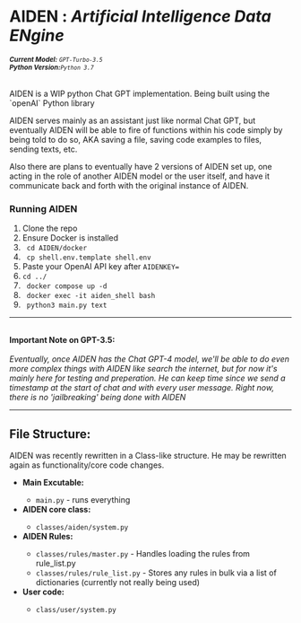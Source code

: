 <H1> AIDEN : <i>Artificial Intelligence Data ENgine</i></h1>

<sub> <i><b>Current Model:</b> `GPT-Turbo-3.5`</i> </sub>
<br>
<sub> <i><b>Python Version:</b>`Python 3.7`</i> </sub>
<br>
<br>

<p> AIDEN is a WIP python Chat GPT implementation. Being built using the `openAI` Python library</p>

<p> AIDEN serves mainly as an assistant just like normal Chat GPT, but eventually AIDEN will be able to fire of functions within his code simply by being told to do so, AKA saving a file, saving code examples to files, sending texts, etc. </p>

<p> Also there are plans to eventually have 2 versions of AIDEN set up, one acting in the role of another AIDEN model or the user itself, and have it communicate back and forth with the original instance of AIDEN. </p>

<h3> Running AIDEN </h3>
<ol>
  <li>Clone the repo </li>
  <li> Ensure Docker is installed </li>
  <li><code> cd AIDEN/docker</code> </li>
  <li><code> cp shell.env.template shell.env</code></li>
  <li> Paste your OpenAI API key after <code>AIDENKEY=</code></li>
  <li><code>cd ../</code></li>
  <li><code> docker compose up -d </code></li>
  <li><code> docker exec -it aiden_shell bash</code></li>
  <li><code> python3 main.py text </code></li>
</ol>
<hr></hr>
<p>
  <br>
  <b>Important Note on GPT-3.5:</b>
  <br>
  <br>
  <i>
    Eventually, once AIDEN has the Chat GPT-4 model, we'll be able to do even more complex things with AIDEN like search the internet, but for now it's mainly here for testing and       preperation. He can keep time since we send a timestamp at the start of chat and with every user message. Right now, there is no 'jailbreaking' being done with AIDEN
  </i>
</p>
<hr>
<h2> File Structure: </h2>
<p> AIDEN was recently rewritten in a Class-like structure. He may be rewritten again as functionality/core code changes.</p>
<ul>
  <li><b>Main Excutable:</b></li>
  <ul>
    <li><code>main.py</code> - runs everything</li>
  </ul>
  <li><b>AIDEN core class:</b></li>
  <ul>
    <li><code>classes/aiden/system.py</code></li>
  </ul>
  <li><b>AIDEN Rules:</b></li>
  <ul>
    <li><code>classes/rules/master.py</code> - Handles loading the rules from rule_list.py</li>
    <li><code>classes/rules/rule_list.py</code> - Stores any rules in bulk via a list of dictionaries (currently not really being used)</li>
  </ul>
  <li><b>User code:</b></li>
  <ul>
    <li><code>class/user/system.py</code></li>
  </ul>
</ul>
    
  
